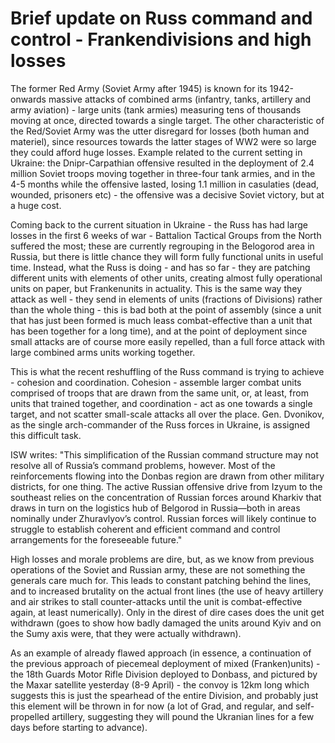 Brief update on Russ command and control - Frankendivisions and high losses
===========================================================================

The former Red Army (Soviet Army after 1945) is known for its 1942-onwards massive attacks of combined arms (infantry, tanks, artillery and army aviation) - large units (tank armies) measuring tens of thousands moving at once, directed towards a single target. The other characteristic of the Red/Soviet Army was the utter disregard for losses (both human and materiel), since resources towards the latter stages of WW2 were so large they could afford huge losses. Example related to the current setting in Ukraine: the Dnipr-Carpathian offensive resulted in the deployment of 2.4 million Soviet troops moving together in three-four tank armies, and in the 4-5 months while the offensive lasted, losing 1.1 million in casulaties (dead, wounded, prisoners etc) - the offensive was a decisive Soviet victory, but at a huge cost.

Coming back to the current situation in Ukraine - the Russ has had large losses in the first 6 weeks of war - Battalion Tactical Groups from the North suffered the most; these are currently regrouping in the Belogorod area in Russia, but there is little chance they will form fully functional units in useful time. Instead, what the Russ is doing - and has so far - they are patching different units with elements of other units, creating almost fully operational units on paper, but Frankenunits in actuality. This is the same way they attack as well - they send in elements of units (fractions of Divisions) rather than the whole thing - this is bad both at the point of assembly (since a unit that has just been formed is much leass combat-effective than a unit that has been together for a long time), and at the point of deployment since small attacks are of course more easily repelled, than a full force attack with large combined arms units working together.

This is what the recent reshuffling of the Russ command is trying to achieve - cohesion and coordination. Cohesion - assemble larger combat units comprised of troops that are drawn from the same unit, or, at least, from units that trained together, and coordination - act as one towards a single target, and not scatter small-scale attacks all over the place. Gen. Dvonikov, as the single arch-commander of the Russ forces in Ukraine, is assigned this difficult task.

ISW writes: "This simplification of the Russian command structure may not resolve all of Russia’s command problems, however. Most of the reinforcements flowing into the Donbas region are drawn from other military districts, for one thing. The active Russian offensive drive from Izyum to the southeast relies on the concentration of Russian forces around Kharkiv that draws in turn on the logistics hub of Belgorod in Russia—both in areas nominally under Zhuravlyov’s control. Russian forces will likely continue to struggle to establish coherent and efficient command and control arrangements for the foreseeable future."

High losses and morale problems are dire, but, as we know from previous operations of the Soviet and Russian army, these are not something the generals care much for. This leads to constant patching behind the lines, and to increased brutality on the actual front lines (the use of heavy artillery and air strikes to stall counter-attacks until the unit is combat-effective again, at least numerically). Only in the direst of dire cases does the unit get withdrawn (goes to show how badly damaged the units around Kyiv and on the Sumy axis were, that they were actually withdrawn).

As an example of already flawed approach (in essence, a continuation of the previous approach of piecemeal deployment of mixed (Franken)units) - the 18th Guards Motor Rifle Division deployed to Donbass, and pictured by the Maxar satellite yesterday (8-9 April) - the convoy is 12km long which suggests this is just the spearhead of the entire Division, and probably just this element will be thrown in for now (a lot of Grad, and regular, and self-propelled artillery, suggesting they will pound the Ukranian lines for a few days before starting to advance).
